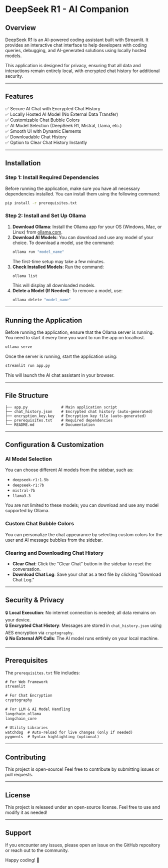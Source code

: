 # DeepSeek R1 - AI Companion

## Overview
DeepSeek R1 is an AI-powered coding assistant built with Streamlit. It provides an interactive chat interface to help developers with coding queries, debugging, and AI-generated solutions using locally hosted models.

This application is designed for privacy, ensuring that all data and interactions remain entirely local, with encrypted chat history for additional security.

---

## Features
✅ Secure AI Chat with Encrypted Chat History  
✅ Locally Hosted AI Model (No External Data Transfer)  
✅ Customizable Chat Bubble Colors  
✅ AI Model Selection (DeepSeek R1, Mistral, Llama, etc.)  
✅ Smooth UI with Dynamic Elements  
✅ Downloadable Chat History  
✅ Option to Clear Chat History Instantly  

---

## Installation
### Step 1: Install Required Dependencies
Before running the application, make sure you have all necessary dependencies installed. You can install them using the following command:
```bash
pip install -r prerequisites.txt
```

### Step 2: Install and Set Up Ollama
1. **Download Ollama**: Install the Ollama app for your OS (Windows, Mac, or Linux) from [ollama.com](https://ollama.com).
2. **Download AI Models**: You can download and use any model of your choice. To download a model, use the command:
   ```bash
   ollama run "model_name"
   ```
   The first-time setup may take a few minutes.
3. **Check Installed Models**: Run the command:
   ```bash
   ollama list
   ```
   This will display all downloaded models.
4. **Delete a Model (If Needed)**: To remove a model, use:
   ```bash
   ollama delete "model_name"
   ```

---

## Running the Application
Before running the application, ensure that the Ollama server is running. You need to start it every time you want to run the app on localhost.

```bash
ollama serve
```

Once the server is running, start the application using:

```bash
streamlit run app.py
```

This will launch the AI chat assistant in your browser.

---

## File Structure
```
├── app.py               # Main application script
├── chat_history.json    # Encrypted chat history (auto-generated)
├── encryption_key.key   # Encryption key file (auto-generated)
├── prerequisites.txt    # Required dependencies
└── README.md            # Documentation
```

---

## Configuration & Customization
### AI Model Selection
You can choose different AI models from the sidebar, such as:
- `deepseek-r1:1.5b`
- `deepseek-r1:7b`
- `mistral-7b`
- `llama3.3`

You are not limited to these models; you can download and use any model supported by Ollama.

### Custom Chat Bubble Colors
You can personalize the chat appearance by selecting custom colors for the user and AI message bubbles from the sidebar.

### Clearing and Downloading Chat History
- **Clear Chat**: Click the "Clear Chat" button in the sidebar to reset the conversation.
- **Download Chat Log**: Save your chat as a text file by clicking "Download Chat Log."

---

## Security & Privacy
🔒 **Local Execution**: No internet connection is needed; all data remains on your device.  
🔒 **Encrypted Chat History**: Messages are stored in `chat_history.json` using AES encryption via `cryptography`.  
🔒 **No External API Calls**: The AI model runs entirely on your local machine.

---

## Prerequisites
The `prerequisites.txt` file includes:
```txt
# For Web Framework
streamlit

# For Chat Encryption
cryptography

# For LLM & AI Model Handling
langchain_ollama
langchain_core

# Utility Libraries
watchdog  # Auto-reload for live changes (only if needed)
pygments  # Syntax highlighting (optional)
```

---

## Contributing
This project is open-source! Feel free to contribute by submitting issues or pull requests.

---

## License
This project is released under an open-source license. Feel free to use and modify it as needed!

---

## Support
If you encounter any issues, please open an issue on the GitHub repository or reach out to the community.

Happy coding! 🚀
